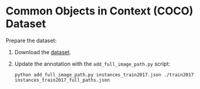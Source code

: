 # Common Objects in Context (COCO) Dataset

Prepare the dataset:

1. Download the [dataset](http://cocodataset.org). 

2. Update the annotation with the `add_full_image_path.py` script:
    ```
    python add_full_image_path.py instances_train2017.json ./train2017 instances_train2017_full_paths.json 

    ```